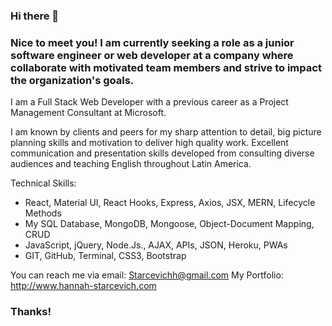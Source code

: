 ### Hi there 👋

### Nice to meet you! I am currently seeking a role as a junior software engineer or web developer at a company where collaborate with motivated team members and strive to impact the organization's goals. 

I am a Full Stack Web Developer with a previous career as a Project Management Consultant at Microsoft. 

I am known by clients and peers for my sharp attention to detail, big picture planning skills and motivation to deliver high quality work. Excellent communication and presentation skills developed from consulting diverse audiences and teaching English throughout Latin America.

Technical Skills: 

* React, Material UI, React Hooks, Express, Axios, JSX, MERN, Lifecycle Methods
* My SQL Database, MongoDB, Mongoose, Object-Document Mapping, CRUD
* JavaScript, jQuery, Node.Js., AJAX, APIs, JSON, Heroku, PWAs
* GIT, GitHub, Terminal, CSS3, Bootstrap

You can reach me via email: Starcevichh@gmail.com
My Portfolio: http://www.hannah-starcevich.com

### Thanks!
